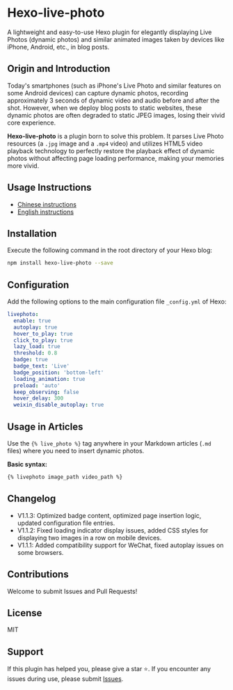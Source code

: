 # Hexo-live-photo

A lightweight and easy-to-use Hexo plugin for elegantly displaying Live Photos (dynamic photos) and similar animated images taken by devices like iPhone, Android, etc., in blog posts.

## Origin and Introduction

Today's smartphones (such as iPhone's Live Photo and similar features on some Android devices) can capture dynamic photos, recording approximately 3 seconds of dynamic video and audio before and after the shot. However, when we deploy blog posts to static websites, these dynamic photos are often degraded to static JPEG images, losing their vivid core experience.

**Hexo-live-photo** is a plugin born to solve this problem. It parses Live Photo resources (a `.jpg` image and a `.mp4` video) and utilizes HTML5 video playback technology to perfectly restore the playback effect of dynamic photos without affecting page loading performance, making your memories more vivid.

## Usage Instructions

- [Chinese instructions](https://www.g2022cyk.top/2025/09/01/hexo-live-photo使用说明)
- [English instructions](https://www.g2022cyk.top/2025/09/01/hexo-live-photo-user-guide)

## Installation

Execute the following command in the root directory of your Hexo blog:

```bash
npm install hexo-live-photo --save
```

## Configuration

Add the following options to the main configuration file `_config.yml` of Hexo:

```yaml
livephoto:
  enable: true
  autoplay: true
  hover_to_play: true
  click_to_play: true
  lazy_load: true
  threshold: 0.8
  badge: true
  badge_text: 'Live'
  badge_position: 'bottom-left'
  loading_animation: true
  preload: 'auto'
  keep_observing: false
  hover_delay: 300
  weixin_disable_autoplay: true
```

## Usage in Articles

Use the `{% live_photo %}` tag anywhere in your Markdown articles (`.md` files) where you need to insert dynamic photos.

**Basic syntax:**

```markdown
{% livephoto image_path video_path %}
```

## Changelog

- V1.1.3: Optimized badge content, optimized page insertion logic, updated configuration file entries.
- V1.1.2: Fixed loading indicator display issues, added CSS styles for displaying two images in a row on mobile devices.
- V1.1.1: Added compatibility support for WeChat, fixed autoplay issues on some browsers.

## Contributions

Welcome to submit Issues and Pull Requests!

## License

MIT

## Support

If this plugin has helped you, please give a star ⭐. If you encounter any issues during use, please submit [Issues](https://github.com/cykzht/hexo-live-photo/issues).